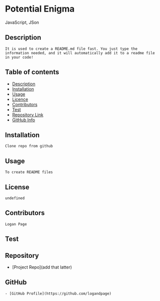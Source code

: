 
# Potential Enigma
  
JavaScript, JSon
  
## Description 
    It is used to create a README.md file fast. You just type the information needed, and it will automatically add it to a readme file in your code!
  
## Table of contents
  - [Description](#Description)
  - [Installation](#Installation)
  - [Usage](#Usage)
  - [Licence](#Licence)
  - [Contributors](#Contributors)
  - [Test](#Test)
  - [Repository Link](#Repository)
  - [GitHub Info](#GitHub) 
  
## Installation
    Clone repo from github
  
## Usage
    To create README files

## License
    undefined
  
## Contributors
    Logan Page
  
## Test
    
  
## Repository
  - [Project Repo](add that latter)
  
## GitHub
    - [GitHub Profile](https://github.com/logandpage)
    